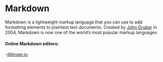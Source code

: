 # Markdown
Markdown is a lightweight markup language that you can use to add formatting elements to plaintext text documents. Created by [John Gruber](https://daringfireball.net/projects/markdown/) in 2004, Markdown is now one of the world’s most popular markup languages.  

#### Online Markdown editors:  
-[dillinger.io](https://dillinger.io/)